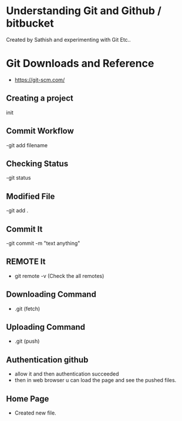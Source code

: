 # Understanding Git and Github / bitbucket
Created by Sathish and experimenting with Git Etc..

# Git Downloads and Reference
- https://git-scm.com/

## Creating a project
init

## Commit Workflow

-git add filename

## Checking Status

-git status

## Modified File

-git add .

## Commit It

-git commit -m "text anything"

## REMOTE It

- git remote -v (Check the all remotes)

## Downloading Command

- .git (fetch)

## Uploading Command

- .git (push)

## Authentication github

- allow it and then authentication succeeded
- then in web browser u can load the page and see the pushed files.

## Home Page

- Created new file.

